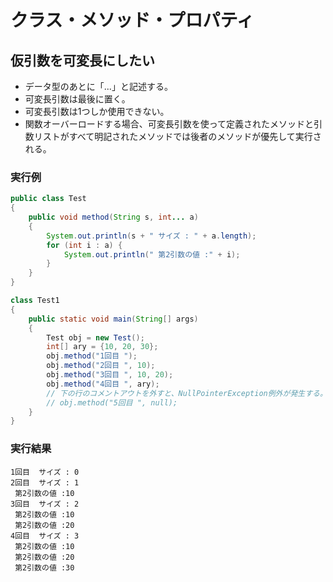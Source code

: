 # クラス・メソッド・プロパティ
## 仮引数を可変長にしたい
- データ型のあとに「...」と記述する。
- 可変長引数は最後に置く。
- 可変長引数は1つしか使用できない。
- 関数オーバーロードする場合、可変長引数を使って定義されたメソッドと引数リストがすべて明記されたメソッドでは後者のメソッドが優先して実行される。

<h3>実行例</h3>

```java:test1.java
public class Test
{
    public void method(String s, int... a)
    {
        System.out.println(s + " サイズ : " + a.length);
        for (int i : a) {
            System.out.println(" 第2引数の値 :" + i);
        }
    }
}

class Test1
{
    public static void main(String[] args)
    {
        Test obj = new Test();
        int[] ary = {10, 20, 30};
        obj.method("1回目 ");
        obj.method("2回目 ", 10);
        obj.method("3回目 ", 10, 20);
        obj.method("4回目 ", ary);
        // 下の行のコメントアウトを外すと、NullPointerException例外が発生する。
        // obj.method("5回目 ", null);
    }
}
```

<h3>実行結果</h3>

```
1回目  サイズ : 0
2回目  サイズ : 1
 第2引数の値 :10
3回目  サイズ : 2
 第2引数の値 :10
 第2引数の値 :20
4回目  サイズ : 3
 第2引数の値 :10
 第2引数の値 :20
 第2引数の値 :30
```
